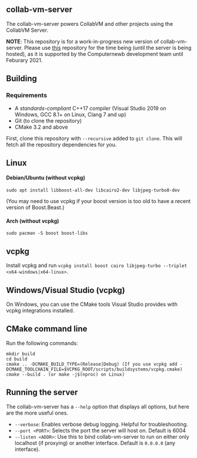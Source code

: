 ## collab-vm-server

The collab-vm-server powers CollabVM and other projects using the CollabVM Server.

**NOTE**: This repository is for a work-in-progress new version of collab-vm-server. Please use [this](https://github.com/computernewb/collab-vm-server) repository for the time being (until the server is being hosted),
as it is supported by the Computernewb development team until Feburary 2021.


## Building

### Requirements
 - A *standards-compliant* C++17 compiler (Visual Studio 2019 on Windows, GCC 8.1+ on Linux, Clang 7 and up)
 - Git (to clone the repository)
 - CMake 3.2 and above

First, clone this repository with `--recursive` added to `git clone`. This will fetch all the repository dependencies for you.

## Linux

#### Debian/Ubuntu (without vcpkg)
`sudo apt install libboost-all-dev libcairo2-dev libjpeg-turbo8-dev`

(You may need to use vcpkg if your boost version is too old to have a recent version of Boost.Beast.)

#### Arch (without vcpkg)
`sudo pacman -S boost boost-libs`

## vcpkg

Install vcpkg and run `vcpkg install boost cairo libjpeg-turbo --triplet <x64-windows|x64-linux>`.

## Windows/Visual Studio (vcpkg)

On Windows, you can use the CMake tools Visual Studio provides with vcpkg integrations installed.

## CMake command line
Run the following commands:

```
mkdir build
cd build
cmake .. -DCMAKE_BUILD_TYPE=(Release|Debug) (If you use vcpkg add -DCMAKE_TOOLCHAIN_FILE=$VCPKG_ROOT/scripts/buildsystems/vcpkg.cmake)
cmake --build . (or make -j$(nproc) on Linux)
```


## Running the server

The collab-vm-server has a `--help` option that displays all options, but here are the more useful ones.

* `--verbose`: Enables verbose debug logging. Helpful for troubleshooting.
* `--port <PORT>`: Selects the port the server will host on. Default is 6004
* `--listen <ADDR>`: Use this to bind collab-vm-server to run on either only localhost (if proxying) or another interface. Default is `0.0.0.0` (any interface).